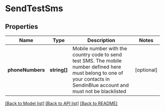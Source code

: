 # SendTestSms

## Properties
Name | Type | Description | Notes
------------ | ------------- | ------------- | -------------
**phoneNumbers** | **string[]** | Mobile number with the country code to send test SMS. The mobile number defined here must belong to one of your contacts in SendinBlue account and must not be blacklisted | [optional] 

[[Back to Model list]](../README.md#documentation-for-models) [[Back to API list]](../README.md#documentation-for-api-endpoints) [[Back to README]](../README.md)


